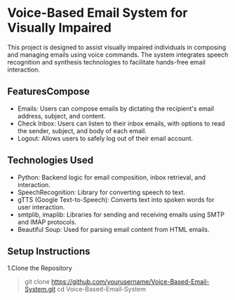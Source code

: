 # Voice-Based Email System for Visually Impaired
This project is designed to assist visually impaired individuals in composing and managing emails using voice commands. The system integrates speech recognition and synthesis technologies to facilitate hands-free email interaction.

## FeaturesCompose 
* Emails: Users can compose emails by dictating the recipient's email address, subject, and content.
* Check Inbox: Users can listen to their inbox emails, with options to read the sender, subject, and body of each email.
* Logout: Allows users to safely log out of their email account.

## Technologies Used
* Python: Backend logic for email composition, inbox retrieval, and interaction.
* SpeechRecognition: Library for converting speech to text.
* gTTS (Google Text-to-Speech): Converts text into spoken words for user interaction.
* smtplib, imaplib: Libraries for sending and receiving emails using SMTP and IMAP protocols.
* Beautiful Soup: Used for parsing email content from HTML emails.

## Setup Instructions
1.Clone the Repository
> git clone https://github.com/yourusername/Voice-Based-Email-System.git
> cd Voice-Based-Email-System
